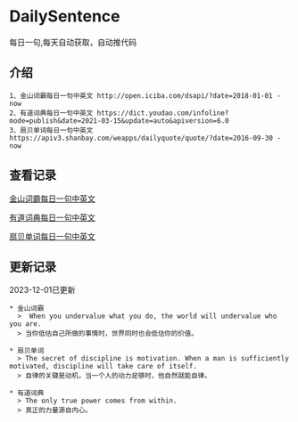 # DailySentence

每日一句,每天自动获取，自动推代码

## 介绍

```
1、金山词霸每日一句中英文 http://open.iciba.com/dsapi/?date=2018-01-01 - now
2、有道词典每日一句中英文 https://dict.youdao.com/infoline?mode=publish&date=2021-03-15&update=auto&apiversion=6.0
3、扇贝单词每日一句中英文 https://apiv3.shanbay.com/weapps/dailyquote/quote/?date=2016-09-30 - now
```

## 查看记录

[金山词霸每日一句中英文](./data/iciba/)

[有道词典每日一句中英文](./data/youdao/)

[扇贝单词每日一句中英文](./data/shanbay/)

## 更新记录
2023-12-01已更新 
```
* 金山词霸
  >  When you undervalue what you do, the world will undervalue who you are. 
  > 当你低估自己所做的事情时，世界同时也会低估你的价值。

* 扇贝单词
  > The secret of discipline is motivation. When a man is sufficiently motivated, discipline will take care of itself.
  > 自律的关键是动机，当一个人的动力足够时，他自然就能自律。

* 有道词典
  > The only true power comes from within.
  > 真正的力量源自内心。

```
